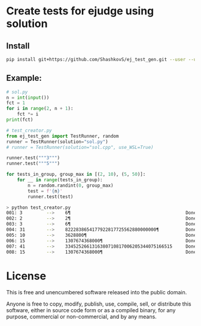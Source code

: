 # Create tests for ejudge using solution

## Install
```bash
pip install git+https://github.com/ShashkovS/ej_test_gen.git --user --upgrade
```

## Example:

```python
# sol.py
n = int(input())
fct = 1
for i in range(2, n + 1):
    fct *= i
print(fct)
```

```python
# test_creator.py
from ej_test_gen import TestRunner, random
runner = TestRunner(solution="sol.py")
# runner = TestRunner(solution="sol.cpp", use_WSL=True)

runner.test("""3""")
runner.test("""5""")

for tests_in_group, group_max in [(2, 10), (5, 50)]:
    for __ in range(tests_in_group):
        n = random.randint(0, group_max)
        test = f'{n}'
        runner.test(test)
```


```bash
> python test_creator.py
001: 3         -->    6¶                                           Done! 0.27c
002: 2         -->    2¶                                           Done! 0.25c
003: 3         -->    6¶                                           Done! 0.26c
004: 31        -->    8222838654177922817725562880000000¶          Done! 0.25c
005: 10        -->    3628800¶                                     Done! 0.26c
006: 15        -->    1307674368000¶                               Done! 0.26c
007: 41        -->    3345252661316380710817006205344075166515     Done! 0.27c
008: 15        -->    1307674368000¶                               Done! 0.27c
```


# License

This is free and unencumbered software released into the public domain.

Anyone is free to copy, modify, publish, use, compile, sell, or distribute this software, either in source code form or as a compiled binary, for any purpose, commercial or non-commercial, and by any means.
